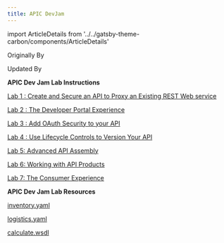 ```yaml
---
title: APIC DevJam
---
```

import ArticleDetails from '../../gatsby-theme-carbon/components/ArticleDetails'


Originally By
<ArticleDetails name="Ravi Katikala" lastUpdated="October 2020" readTimeMinutes="240" />

Updated By
<ArticleDetails name="Chris Phillips, Arthur Lin, Maruthi KOILOTH, Luis Jimenez Matilla, Marica Alesina and Vivin Abraham" lastUpdated="July 2021"  />

**APIC Dev Jam Lab Instructions**

[Lab 1 : Create and Secure an API to Proxy an Existing REST Web service](/APICDevJam/Lab1)

[Lab 2 : The Developer Portal Experience](/APICDevJam/Lab2)

[Lab 3 : Add OAuth Security to your API](/APICDevJam/Lab3)

[Lab 4 : Use Lifecycle Controls to Version Your API](/APICDevJam/Lab4)

[Lab 5: Advanced API Assembly](/APICDevJam/Lab5)

[Lab 6: Working with API Products](/APICDevJam/Lab6)

[Lab 7: The Consumer Experience](/APICDevJam/Lab7)

<!--[Lab 8: Create and test GraphQL Proxy API](/APICDevJam/Lab8) -->

**APIC Dev Jam Lab Resources**

[inventory.yaml](/APICDevJam/resources/inventory.yaml)

[logistics.yaml](/APICDevJam/resources/logistics.yaml)

[calculate.wsdl](/APICDevJam/resources/calculate.wsdl)  
